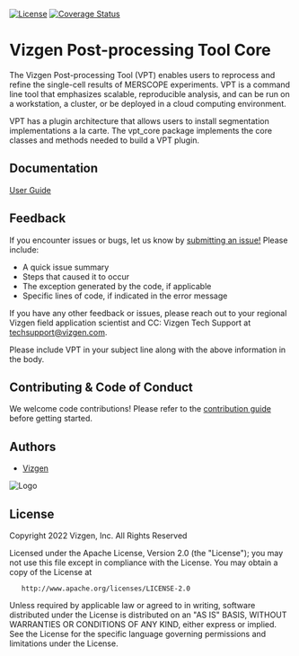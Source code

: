 [![License](https://img.shields.io/badge/License-Apache%202.0-blue.svg)](https://opensource.org/licenses/Apache-2.0)
[![Coverage Status](https://coveralls.io/repos/github/Vizgen/vpt-core/badge.svg?branch=develop&t=QkgGBn)](https://coveralls.io/github/Vizgen/vpt-core?branch=develop)

# Vizgen Post-processing Tool Core

The Vizgen Post-processing Tool (VPT) enables users to reprocess and refine the single-cell results of MERSCOPE experiments. 
VPT is a command line tool that emphasizes scalable, reproducible analysis, and can be run on a workstation, a cluster, or 
be deployed in a cloud computing environment.

VPT has a plugin architecture that allows users to install segmentation implementations a la carte. The vpt_core package implements the core classes and methods needed to build a VPT plugin.

## Documentation

[User Guide](https://vizgen.github.io/vizgen-postprocessing/)

## Feedback

If you encounter issues or bugs, let us know by [submitting an issue!](https://github.com/Vizgen/vizgen-postprocessing/issues)
Please include:

- A quick issue summary
- Steps that caused it to occur
- The exception generated by the code, if applicable
- Specific lines of code, if indicated in the error message


If you have any other feedback or issues, please reach out to your regional Vizgen field application scientist and CC: Vizgen 
Tech Support at techsupport@vizgen.com.

Please include VPT in your subject line along with the above information in the body.

## Contributing & Code of Conduct

We welcome code contributions! Please refer to the [contribution guide](CONTRIBUTING.md) before getting started.

## Authors

- [Vizgen](https://vizgen.com/)

![Logo](https://vizgen.com/wp-content/uploads/2022/12/Vizgen-Logo_Vizgen-BlackColor-.png)

## License

   Copyright 2022 Vizgen, Inc. All Rights Reserved
   
   Licensed under the Apache License, Version 2.0 (the "License");
   you may not use this file except in compliance with the License.
   You may obtain a copy of the License at

       http://www.apache.org/licenses/LICENSE-2.0

   Unless required by applicable law or agreed to in writing, software
   distributed under the License is distributed on an "AS IS" BASIS,
   WITHOUT WARRANTIES OR CONDITIONS OF ANY KIND, either express or implied.
   See the License for the specific language governing permissions and
   limitations under the License.
